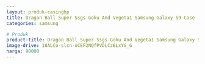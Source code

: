```yaml
---
layout: produk-casinghp
title: Dragon Ball Super Ssgs Goku And Vegeta1 Samsung Galaxy S9 Case
categories: samsung

# Produk
product-title: Dragon Ball Super Ssgs Goku And Vegeta1 Samsung Galaxy S9 Case
image-drive: 18ALCo-slcn-oCEF2NQfPVDLCzBLxYG_G
harga: 90000
---
```

